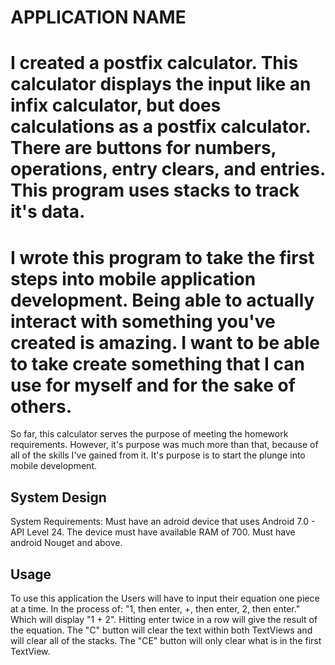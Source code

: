 # APPLICATION NAME

I created a postfix calculator. This calculator displays the input like an infix calculator, but does calculations as a postfix calculator. There are buttons for numbers, operations, entry clears, and entries. This program uses stacks to track it's data.
==========================================================================================================================================
I wrote this program to take the first steps into mobile application development. Being able to actually interact with something you've created is amazing. I want to be able to take create something that I can use for myself and for the sake of others. 
==========================================================================================================================================
So far, this calculator serves the purpose of meeting the homework requirements. However, it's purpose was much more than that, because of all of the skills I've gained from it. It's purpose is to start the plunge into mobile development. 


## System Design 
System Requirements: 
Must have an adroid device that uses Android 7.0 - API Level 24. The device must have available RAM of 700. 
Must have android Nouget and above. 


## Usage
To use this application the Users will have to input their equation one piece at a time. In the process of: "1, then enter, +, then enter, 2, then enter." Which will display "1 + 2". Hitting enter twice in a row will give the result of the equation. The "C" button will clear the text within both TextViews and will clear all of the stacks. The "CE" button will only clear what is in the first TextView. 
